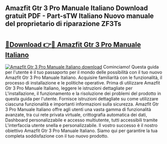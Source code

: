 ## Amazfit Gtr 3 Pro Manuale Italiano Download gratuit PDF - Part-sTW Italiano Nuovo manuale del proprietario di riparazione ZF3Ts

# <h2><a href="http://dffcqg.blite.top/?on=Amazfit+Gtr+3+Pro+Manuale+Italiano">🔗Download 👉🔴 Amazfit Gtr 3 Pro Manuale Italiano</a></h2>

[![Amazfit Gtr 3 Pro Manuale Italiano download](https://i.imgur.com/lujVjoI.png)](http://dffcqg.blite.top/?on=Amazfit+Gtr+3+Pro+Manuale+Italiano)
Cominciamo! Questa guida per l'utente è il tuo passaporto per il mondo delle possibilità con il tuo nuovo Amazfit Gtr 3 Pro Manuale Italiano. Acquisire familiarità con le funzionalità, il processo di installazione e le politiche operative. Prima di utilizzare Amazfit Gtr 3 Pro Manuale Italiano, leggere le istruzioni dettagliate per L'installazione, il funzionamento e la risoluzione dei problemi del prodotto in questa guida per l'utente. Fornisce istruzioni dettagliate su come utilizzare ciascuna funzionalità e importanti informazioni sulla sicurezza. Amazfit Gtr 3 Pro Manuale Italiano offre agli utenti una vasta gamma di funzionalità avanzate, tra cui rete privata virtuale, crittografia automatica dei dati, Dashboard personalizzabile e accesso multiutente, tutti accessibili tramite L'interfaccia utente snella e personalizzabile. Il vostro successo è il nostro obiettivo Amazfit Gtr 3 Pro Manuale Italiano. Siamo qui per garantire la tua completa soddisfazione con il tuo nuovo prodotto.
